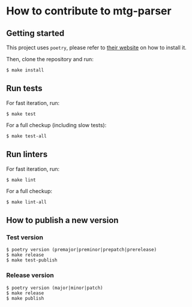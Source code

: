 # How to contribute to mtg-parser


## Getting started

This project uses `poetry`, please refer to [their website](https://python-poetry.org) on how to install it.

Then, clone the repository and run:

	$ make install


## Run tests

For fast iteration, run:

	$ make test

For a full checkup (including slow tests):

	$ make test-all


## Run linters

For fast iteration, run:

	$ make lint

For a full checkup:

	$ make lint-all


## How to publish a new version

### Test version

	$ poetry version (premajor|preminor|prepatch|prerelease)
	$ make release
	$ make test-publish

### Release version

	$ poetry version (major|minor|patch)
	$ make release
	$ make publish
